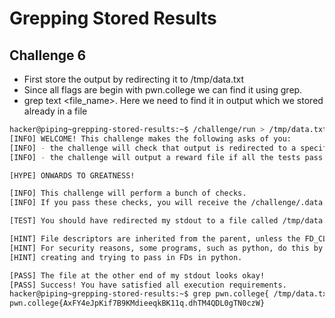 #  Grepping Stored Results
## Challenge 6
- First store the output by redirecting it to /tmp/data.txt
- Since all flags are begin with pwn.college we can find it using grep.
- grep text <file_name>. Here we need to find it in output which we stored already in a file
```bash
hacker@piping~grepping-stored-results:~$ /challenge/run > /tmp/data.txt
[INFO] WELCOME! This challenge makes the following asks of you:
[INFO] - the challenge will check that output is redirected to a specific file path : /tmp/data.txt
[INFO] - the challenge will output a reward file if all the tests pass : /challenge/.data.txt

[HYPE] ONWARDS TO GREATNESS!

[INFO] This challenge will perform a bunch of checks.
[INFO] If you pass these checks, you will receive the /challenge/.data.txt file.

[TEST] You should have redirected my stdout to a file called /tmp/data.txt. Checking...

[HINT] File descriptors are inherited from the parent, unless the FD_CLOEXEC is set by the parent on the file descriptor.
[HINT] For security reasons, some programs, such as python, do this by default in certain cases. Be careful if you are
[HINT] creating and trying to pass in FDs in python.

[PASS] The file at the other end of my stdout looks okay!
[PASS] Success! You have satisfied all execution requirements.
hacker@piping~grepping-stored-results:~$ grep pwn.college{ /tmp/data.txt
pwn.college{AxFY4eJpKif7B9KMdieeqkBK11q.dhTM4QDL0gTN0czW}
```
